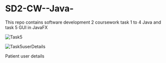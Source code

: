 # SD2-CW--Java-
This repo contains software development 2 coursework task 1 to 4 Java and task 5 GUI in JavaFX 


![Task5](https://user-images.githubusercontent.com/85722503/158948340-3a767420-fb9c-4367-9f5f-86f48bf7e4c8.jpg)


![Task5userDetails](https://user-images.githubusercontent.com/85722503/158948762-1df19fba-8ccf-44a3-91e6-ec5baadd95c5.jpg)

Patient user details 
